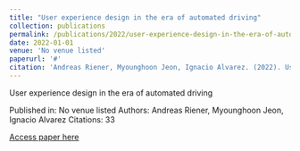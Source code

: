 ```yaml
---
title: "User experience design in the era of automated driving"
collection: publications
permalink: /publications/2022/user-experience-design-in-the-era-of-automated-dri
date: 2022-01-01
venue: 'No venue listed'
paperurl: '#'
citation: 'Andreas Riener, Myounghoon Jeon, Ignacio Alvarez. (2022). User experience design in the era of automated driving. No venue listed.'
---
```


User experience design in the era of automated driving

Published in: No venue listed
Authors: Andreas Riener, Myounghoon Jeon, Ignacio Alvarez
Citations: 33

[Access paper here](#)
